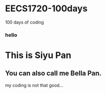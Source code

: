 # EECS1720-100days
100 days of coding
 <h3>hello</h3>
 <h1> This is Siyu Pan</h1>


 <h2>You can also call me Bella Pan.</h2>
 
 my coding is not that good...

 